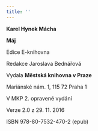 ```yaml
---
title: ''
---
```


**Karel Hynek Mácha**

**Máj**

Edice E-knihovna

Redakce Jaroslava Bednářová

Vydala **Městská knihovna v Praze**

Mariánské nám. 1, 115 72 Praha 1

V MKP 2. opravené vydání

Verze 2.0 z 29. 11. 2016

ISBN 978-80-7532-470-2 (epub)
